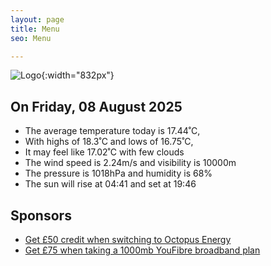 ```yaml
---
layout: page
title: Menu
seo: Menu

---
```


![Logo](/images/logo.jpg){:width="832px"}

<!-- weather_marker starts -->
## On Friday, 08 August 2025

- The average temperature today is 17.44˚C,
- With highs of 18.3˚C and lows of 16.75˚C,
- It may feel like 17.02˚C with few clouds
- The wind speed is 2.24m/s and visibility is 10000m
- The pressure is 1018hPa and humidity is 68%
- The sun will rise at 04:41 and set at 19:46

<!-- weather_marker ends -->

## Sponsors

- [Get £50 credit when switching to Octopus Energy](https://bit.ly/3oD1nnS)
- [Get £75 when taking a 1000mb YouFibre broadband plan](https://aklam.io/91zWhU?)
